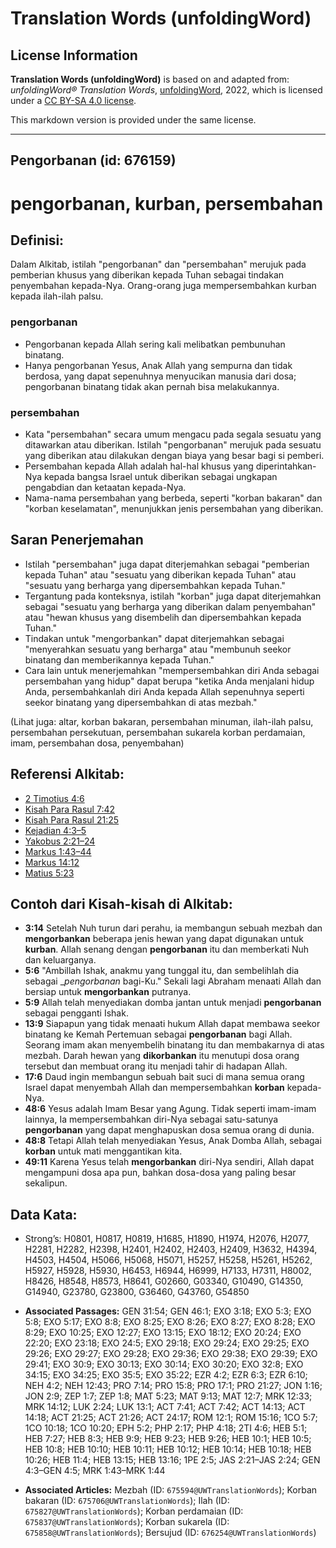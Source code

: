 # Translation Words (unfoldingWord)

## License Information

**Translation Words (unfoldingWord)** is based on and adapted from: _unfoldingWord® Translation Words_, [unfoldingWord](https://unfoldingword.org/utw), 2022, which is licensed under a [CC BY-SA 4.0 license](https://creativecommons.org/licenses/by-sa/4.0/legalcode.en).

This markdown version is provided under the same license.



--------------------------------

## Pengorbanan (id: 676159)

pengorbanan, kurban, persembahan
================================

Definisi:
---------

Dalam Alkitab, istilah "pengorbanan" dan "persembahan" merujuk pada pemberian khusus yang diberikan kepada Tuhan sebagai tindakan penyembahan kepada\-Nya. Orang\-orang juga mempersembahkan kurban kepada ilah\-ilah palsu.

### pengorbanan

* Pengorbanan kepada Allah sering kali melibatkan pembunuhan binatang.
* Hanya pengorbanan Yesus, Anak Allah yang sempurna dan tidak berdosa, yang dapat sepenuhnya menyucikan manusia dari dosa; pengorbanan binatang tidak akan pernah bisa melakukannya.

### persembahan

* Kata "persembahan" secara umum mengacu pada segala sesuatu yang ditawarkan atau diberikan. Istilah "pengorbanan" merujuk pada sesuatu yang diberikan atau dilakukan dengan biaya yang besar bagi si pemberi.
* Persembahan kepada Allah adalah hal\-hal khusus yang diperintahkan\-Nya kepada bangsa Israel untuk diberikan sebagai ungkapan pengabdian dan ketaatan kepada\-Nya.
* Nama\-nama persembahan yang berbeda, seperti "korban bakaran" dan "korban keselamatan", menunjukkan jenis persembahan yang diberikan.

Saran Penerjemahan
------------------

* Istilah "persembahan" juga dapat diterjemahkan sebagai "pemberian kepada Tuhan" atau "sesuatu yang diberikan kepada Tuhan" atau "sesuatu yang berharga yang dipersembahkan kepada Tuhan."
* Tergantung pada konteksnya, istilah "korban" juga dapat diterjemahkan sebagai "sesuatu yang berharga yang diberikan dalam penyembahan" atau "hewan khusus yang disembelih dan dipersembahkan kepada Tuhan."
* Tindakan untuk "mengorbankan" dapat diterjemahkan sebagai "menyerahkan sesuatu yang berharga" atau "membunuh seekor binatang dan memberikannya kepada Tuhan."
* Cara lain untuk menerjemahkan "mempersembahkan diri Anda sebagai persembahan yang hidup" dapat berupa "ketika Anda menjalani hidup Anda, persembahkanlah diri Anda kepada Allah sepenuhnya seperti seekor binatang yang dipersembahkan di atas mezbah."

(Lihat juga: altar, korban bakaran, persembahan minuman, ilah\-ilah palsu, persembahan persekutuan, persembahan sukarela korban perdamaian, imam, persembahan dosa, penyembahan)

Referensi Alkitab:
------------------

* [2 Timotius 4:6](https://ref.ly/2Tim0:0)
* [Kisah Para Rasul 7:42](https://ref.ly/Acts0:0)
* [Kisah Para Rasul 21:25](https://ref.ly/Acts0:0)
* [Kejadian 4:3–5](https://ref.ly/Gen4:3-Gen4:5)
* [Yakobus 2:21–24](https://ref.ly/Jas2:21-Jas2:24)
* [Markus 1:43–44](https://ref.ly/Mark1:43-Mark1:44)
* [Markus 14:12](https://ref.ly/Mark14:12)
* [Matius 5:23](https://ref.ly/Matt5:23)

Contoh dari Kisah\-kisah di Alkitab:
------------------------------------

* **3:14** Setelah Nuh turun dari perahu, ia membangun sebuah mezbah dan **mengorbankan** beberapa jenis hewan yang dapat digunakan untuk **kurban**. Allah senang dengan **pengorbanan** itu dan memberkati Nuh dan keluarganya.
* **5:6** "Ambillah Ishak, anakmu yang tunggal itu, dan sembelihlah dia sebagai \_*pengorbanan* bagi\-Ku." Sekali lagi Abraham menaati Allah dan bersiap untuk **mengorbankan** putranya.
* **5:9** Allah telah menyediakan domba jantan untuk menjadi **pengorbanan** sebagai pengganti Ishak.
* **13:9** Siapapun yang tidak menaati hukum Allah dapat membawa seekor binatang ke Kemah Pertemuan sebagai **pengorbanan** bagi Allah. Seorang imam akan menyembelih binatang itu dan membakarnya di atas mezbah. Darah hewan yang **dikorbankan** itu menutupi dosa orang tersebut dan membuat orang itu menjadi tahir di hadapan Allah.
* **17:6** Daud ingin membangun sebuah bait suci di mana semua orang Israel dapat menyembah Allah dan mempersembahkan **korban** kepada\-Nya.
* **48:6** Yesus adalah Imam Besar yang Agung. Tidak seperti imam\-imam lainnya, Ia mempersembahkan diri\-Nya sebagai satu\-satunya **pengorbanan** yang dapat menghapuskan dosa semua orang di dunia.
* **48:8** Tetapi Allah telah menyediakan Yesus, Anak Domba Allah, sebagai **korban** untuk mati menggantikan kita.
* **49:11** Karena Yesus telah **mengorbankan** diri\-Nya sendiri, Allah dapat mengampuni dosa apa pun, bahkan dosa\-dosa yang paling besar sekalipun.

Data Kata:
----------

* Strong’s: H0801, H0817, H0819, H1685, H1890, H1974, H2076, H2077, H2281, H2282, H2398, H2401, H2402, H2403, H2409, H3632, H4394, H4503, H4504, H5066, H5068, H5071, H5257, H5258, H5261, H5262, H5927, H5928, H5930, H6453, H6944, H6999, H7133, H7311, H8002, H8426, H8548, H8573, H8641, G02660, G03340, G10490, G14350, G14940, G23780, G23800, G36460, G43760, G54850

* **Associated Passages:** GEN 31:54; GEN 46:1; EXO 3:18; EXO 5:3; EXO 5:8; EXO 5:17; EXO 8:8; EXO 8:25; EXO 8:26; EXO 8:27; EXO 8:28; EXO 8:29; EXO 10:25; EXO 12:27; EXO 13:15; EXO 18:12; EXO 20:24; EXO 22:20; EXO 23:18; EXO 24:5; EXO 29:18; EXO 29:24; EXO 29:25; EXO 29:26; EXO 29:27; EXO 29:28; EXO 29:36; EXO 29:38; EXO 29:39; EXO 29:41; EXO 30:9; EXO 30:13; EXO 30:14; EXO 30:20; EXO 32:8; EXO 34:15; EXO 34:25; EXO 35:5; EXO 35:22; EZR 4:2; EZR 6:3; EZR 6:10; NEH 4:2; NEH 12:43; PRO 7:14; PRO 15:8; PRO 17:1; PRO 21:27; JON 1:16; JON 2:9; ZEP 1:7; ZEP 1:8; MAT 5:23; MAT 9:13; MAT 12:7; MRK 12:33; MRK 14:12; LUK 2:24; LUK 13:1; ACT 7:41; ACT 7:42; ACT 14:13; ACT 14:18; ACT 21:25; ACT 21:26; ACT 24:17; ROM 12:1; ROM 15:16; 1CO 5:7; 1CO 10:18; 1CO 10:20; EPH 5:2; PHP 2:17; PHP 4:18; 2TI 4:6; HEB 5:1; HEB 7:27; HEB 8:3; HEB 9:9; HEB 9:23; HEB 9:26; HEB 10:1; HEB 10:5; HEB 10:8; HEB 10:10; HEB 10:11; HEB 10:12; HEB 10:14; HEB 10:18; HEB 10:26; HEB 11:4; HEB 13:15; HEB 13:16; 1PE 2:5; JAS 2:21–JAS 2:24; GEN 4:3–GEN 4:5; MRK 1:43–MRK 1:44
* **Associated Articles:** Mezbah (ID: `675594@UWTranslationWords`); Korban bakaran (ID: `675706@UWTranslationWords`); Ilah (ID: `675827@UWTranslationWords`); Korban perdamaian (ID: `675837@UWTranslationWords`); Korban sukarela (ID: `675858@UWTranslationWords`); Bersujud (ID: `676254@UWTranslationWords`)

